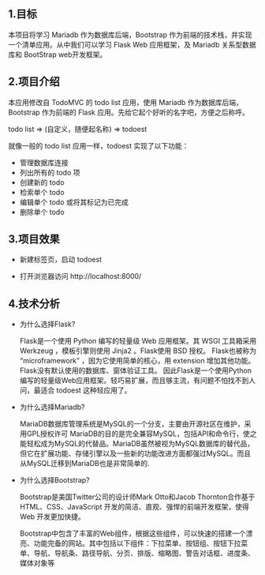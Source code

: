 ##  1.目标

本项目将学习 Mariadb 作为数据库后端，Bootstrap 作为前端的技术栈，并实现一个清单应用。从中我们可以学习 Flask Web 应用框架，及 Mariadb 关系型数据库和 BootStrap web开发框架。




## 2.项目介绍

本应用修改自 TodoMVC 的 todo list 应用，使用 Mariadb 作为数据库后端，Bootstrap 作为前端的 Flask 应用。先给它起个好听的名字吧，方便之后称呼。

todo list => (自定义，随便起名称)  => todoest


就像一般的 todo list 应用一样，todoest 实现了以下功能：
- 管理数据库连接
- 列出所有的 todo 项
- 创建新的 todo
- 检索单个 todo
- 编辑单个 todo 或将其标记为已完成
- 删除单个 todo




## 3.项目效果



- 新建标签页，启动 todoest


- 打开浏览器访问 http://localhost:8000/



## 4.技术分析


- 为什么选择Flask?

	Flask是一个使用 Python 编写的轻量级 Web 应用框架。其 WSGI 工具箱采用 Werkzeug ，模板引擎则使用 Jinja2 。Flask使用 BSD 授权。
    Flask也被称为 “microframework” ，因为它使用简单的核心，用 extension 增加其他功能。Flask没有默认使用的数据库、窗体验证工具。
    因此Flask是一个使用Python编写的轻量级Web应用框架。轻巧易扩展，而且够主流，有问题不怕找不到人问，最适合 todoest 这种轻应用了。


- 为什么选择Mariadb?

    MariaDB数据库管理系统是MySQL的一个分支，主要由开源社区在维护，采用GPL授权许可 MariaDB的目的是完全兼容MySQL，包括API和命令行，使之能轻松成为MySQL的代替品。MariaDB虽然被视为MySQL数据库的替代品，但它在扩展功能、存储引擎以及一些新的功能改进方面都强过MySQL。而且从MySQL迁移到MariaDB也是非常简单的.


-  为什么选择Bootstrap?

    Bootstrap是美国Twitter公司的设计师Mark Otto和Jacob Thornton合作基于HTML、CSS、JavaScript 开发的简洁、直观、强悍的前端开发框架，使得 Web 开发更加快捷。

    Bootstrap中包含了丰富的Web组件，根据这些组件，可以快速的搭建一个漂亮、功能完备的网站。其中包括以下组件：下拉菜单、按钮组、按钮下拉菜单、导航、导航条、路径导航、分页、排版、缩略图、警告对话框、进度条、媒体对象等
